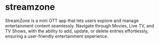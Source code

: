 # streamzone

StreamZone is a mini OTT app that lets users explore and manage entertainment content seamlessly. Navigate through Movies, Live TV, and TV Shows, with the ability to add, update, or delete entries effortlessly, ensuring a user-friendly entertainment experience.
